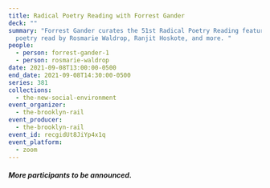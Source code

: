 ```yaml
---
title: Radical Poetry Reading with Forrest Gander
deck: ""
summary: "Forrest Gander curates the 51st Radical Poetry Reading featuring
  poetry read by Rosmarie Waldrop, Ranjit Hoskote, and more. "
people:
  - person: forrest-gander-1
  - person: rosmarie-waldrop
date: 2021-09-08T13:00:00-0500
end_date: 2021-09-08T14:30:00-0500
series: 381
collections:
  - the-new-social-environment
event_organizer:
  - the-brooklyn-rail
event_producer:
  - the-brooklyn-rail
event_id: recgidUt8JiYp4x1q
event_platform:
  - zoom
---
```

##### **More participants to be announced.**